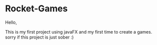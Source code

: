 # Rocket-Games

Hello,

This is my first project using javaFX and my first time to create a games.
sorry if this project is just sober :)

